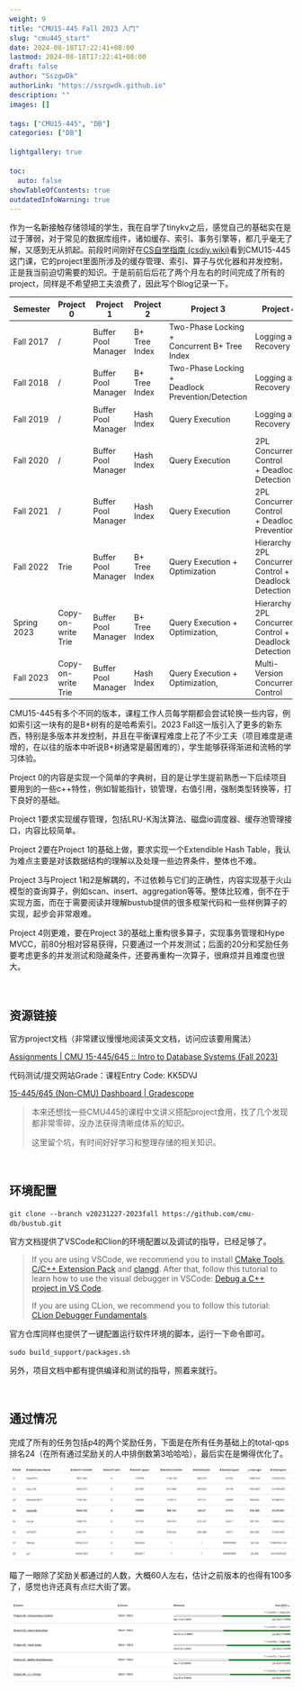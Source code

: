```yaml
---
weight: 9
title: "CMU15-445 Fall 2023 入门"
slug: "cmu445_start"
date: 2024-08-18T17:22:41+08:00
lastmod: 2024-08-18T17:22:41+08:00
draft: false
author: "SszgwDk"
authorLink: "https://sszgwdk.github.io"
description: ""
images: []

tags: ["CMU15-445", "DB"]
categories: ["DB"]

lightgallery: true

toc:
  auto: false
showTableOfContents: true
outdatedInfoWarning: true
---
```



作为一名新接触存储领域的学生，我在自学了tinykv之后，感觉自己的基础实在是过于薄弱，对于常见的数据库组件，诸如缓存、索引、事务引擎等，都几乎毫无了解，又感到无从抓起。前段时间刚好在[CS自学指南 (csdiy.wiki)](https://csdiy.wiki/)看到CMU15-445这门课，它的project里面所涉及的缓存管理、索引、算子与优化器和并发控制，正是我当前迫切需要的知识。于是前前后后花了两个月左右的时间完成了所有的project，同样是不希望把工夫浪费了，因此写个Blog记录一下。

|Semester|Project 0|Project 1|Project 2|Project 3|Project 4|
| -------------| --------------------| ---------------------| ---------------| ----------------------------------------------------| ---------------------------------------------------------|
|Fall 2017|/|Buffer Pool Manager|B+ Tree Index|Two-Phase Locking +<br />Concurrent B+ Tree Index|Logging and Recovery|
|Fall 2018|/|Buffer Pool Manager|B+ Tree Index|Two-Phase Locking +<br />Deadlock Prevention/Detection|Logging and Recovery|
|Fall 2019|/|Buffer Pool Manager|Hash Index|Query Execution|Logging and Recovery|
|Fall 2020|/|Buffer Pool Manager|Hash Index|Query Execution|2PL Concurrency Control<br />+ Deadlock Detection|
|Fall 2021|/|Buffer Pool Manager|Hash Index|Query Execution|2PL Concurrency Control<br />+ Deadlock Prevention|
|Fall 2022|Trie|Buffer Pool Manager|B+ Tree Index|Query Execution + Optimization|Hierarchy 2PL Concurrency Control +<br />Deadlock Detection|
|Spring 2023|Copy-on-write Trie|Buffer Pool Manager|B+ Tree Index|Query Execution + Optimization,|Hierarchy 2PL Concurrency Control +<br />Deadlock Detection|
|Fall 2023|Copy-on-write Trie|Buffer Pool Manager|Hash Index|Query Execution + Optimization,|Multi-Version Concurrency Control|


CMU15-445有多个不同的版本，课程工作人员每学期都会尝试轮换一些内容，例如索引这一块有的是B+树有的是哈希索引。2023 Fall这一版引入了更多的新东西，特别是多版本并发控制，并且在平衡课程难度上花了不少工夫（项目难度是递增的，在以往的版本中听说B+树通常是最困难的），学生能够获得渐进和流畅的学习体验。

Project 0的内容是实现一个简单的字典树，目的是让学生提前熟悉一下后续项目要用到的一些c++特性，例如智能指针，锁管理，右值引用，强制类型转换等，打下良好的基础。

Project 1要求实现缓存管理，包括LRU-K淘汰算法、磁盘io调度器、缓存池管理接口，内容比较简单。

Project 2要在Project 1的基础上做，要求实现一个Extendible Hash Table，我认为难点主要是对该数据结构的理解以及处理一些边界条件，整体也不难。

Project 3与Project 1和2是解耦的，不过依赖与它们的正确性，内容实现基于火山模型的查询算子，例如scan、insert、aggregation等等。整体比较难，倒不在于实现方面，而在于需要阅读并理解bustub提供的很多框架代码和一些样例算子的实现，起步会非常艰难。

Project 4则更难，要在Project 3的基础上重构很多算子，实现事务管理和Hype MVCC，前80分相对容易获得，只要通过一个并发测试；后面的20分和奖励任务要考虑更多的并发测试和隐藏条件，还要再重构一次算子，很麻烦并且难度也很大。

‍

## 资源链接

官方project文档（非常建议慢慢地阅读英文文档，访问应该要用魔法）

[Assignments | CMU 15-445/645 :: Intro to Database Systems (Fall 2023)](https://15445.courses.cs.cmu.edu/fall2023/assignments.html)

代码测试/提交网站Grade：课程Entry Code: KK5DVJ

[15-445/645 (Non-CMU) Dashboard | Gradescope](https://www.gradescope.com/courses/585997)

> 本来还想找一些CMU445的课程中文讲义搭配project食用，找了几个发现都非常零碎，没办法获得清晰成体系的知识。
>
> 这里留个坑，有时间好好学习和整理存储的相关知识。

‍

## 环境配置

​`git clone --branch v20231227-2023fall https://github.com/cmu-db/bustub.git`​

官方文档提供了VSCode和Clion的环境配置以及调试的指导，已经足够了。

> If you are using VSCode, we recommend you to install [CMake Tools](https://marketplace.visualstudio.com/items?itemName=ms-vscode.cmake-tools), [C/C++ Extension Pack](https://marketplace.visualstudio.com/items?itemName=ms-vscode.cpptools-extension-pack) and [clangd](https://marketplace.visualstudio.com/items?itemName=llvm-vs-code-extensions.vscode-clangd). After that, follow this tutorial to learn how to use the visual debugger in VSCode: [Debug a C++ project in VS Code](https://www.youtube.com/watch?v=G9gnSGKYIg4).
>
> If you are using CLion, we recommend you to follow this tutorial: [CLion Debugger Fundamentals](https://www.youtube.com/watch?v=5wGsRdumueU).

官方仓库同样也提供了一键配置运行软件环境的脚本，运行一下命令即可。

​`sudo build_support/packages.sh`​

另外，项目文档中都有提供编译和测试的指导，照着来就行。

‍

## 通过情况

完成了所有的任务包括p4的两个奖励任务，下面是在所有任务基础上的total-qps排名24（在所有通过奖励关的人中排倒数第3哈哈哈），最后实在是懒得优化了。

​![image](image-20240818170823-lnx9gzm.png "rank")​

瞄了一眼除了奖励关都通过的人数，大概60人左右，估计之前版本的也得有100多了，感觉也许还真有点烂大街了罢。

​![image](image-20240818171850-r6qfrxb.png "pass")​

‍
